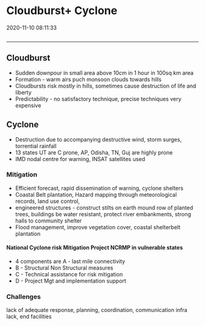 # Cloudburst+ Cyclone
2020-11-10 08:11:33
```toc
```
---


## Cloudburst
-   Sudden downpour in small area above 10cm in 1 hour in 100sq km area
-   Formation - warm airs puch monsoon clouds towards hills
-   Cloudbursts risk mostly in hills, sometimes cause destruction of life and liberty
-   Predictability - no satisfactory technique, precise techniques very expensive

## Cyclone
-   Destruction due to accompanying destructive wind, storm surges, torrential rainfall
-   13 states UT are C prone, AP, Odisha, TN, Guj are highly prone
-   IMD nodal centre for warning, INSAT satellites used

###   Mitigation
-   Efficient forecast, rapid dissemination of warning, cyclone shelters
-   Coastal Belt plantation, Hazard mapping through meteorological records, land use control,
-   engineered structures - construct stilts on earth mound row of planted trees, buildings be water resistant, protect river embankments, strong halls to community shelter
-   Flood management, improve vegetation cover, coastal shelterbelt plantation

####   National Cyclone risk Mitigation Project NCRMP in vulnerable states
-   4 components are A - last mile connectivity
-   B - Structural Non Structural measures
-   C - Technical assistance for risk mitigation
-   D - Project Mgt and implementation support

###   Challenges  
lack of adequate response, planning, coordination, communication infra lack, end facilities




